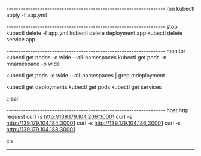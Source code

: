 ------------------------------------------------------------------ run
kubectl apply -f app.yml

------------------------------------------------------------------ stop
kubectl delete -f app.yml
kubectl delete deployment app
kubectl delete service app

------------------------------------------------------------------ monitor
kubectl get nodes -o wide --all-namespaces
kubectl get pods -n mnamespace -o wide


kubectl get pods -o wide --all-namespaces | grep mdeployment

kubectl get deployments
kubectl get pods
kubectl get services

clear

------------------------------------------------------------------ host http request
curl -s http://139.179.104.206:30001
curl -s http://139.179.104.184:30001
curl -s http://139.179.104.186:30001
curl -s http://139.179.104.188:30001

cls

------------------------------------------------------------------
